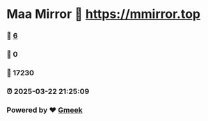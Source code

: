 # Maa Mirror :link: https://mmirror.top 
### :page_facing_up: [6](https://mmirror.top/tag.html) 
### :speech_balloon: 0 
### :hibiscus: 17230 
### :alarm_clock: 2025-03-22 21:25:09 
### Powered by :heart: [Gmeek](https://github.com/Meekdai/Gmeek)
